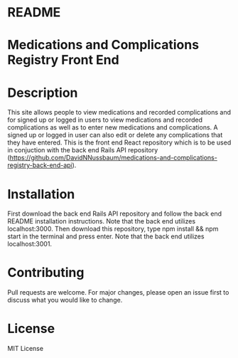  # README

# Medications and Complications Registry Front End

# Description
This site allows people to view medications and recorded complications and for signed up or logged in users to view medications and recorded complications as well as to enter new medications and complications. A signed up or logged in user can also edit or delete any complications that they have entered. This is the front end React repository which is to be used in conjuction with the back end Rails API repository (https://github.com/DavidNNussbaum/medications-and-complications-registry-back-end-api). 

# Installation
First download the back end Rails API repository and follow the back end README installation instructions. Note that the back end utilizes localhost:3000. Then download this repository, type npm install && npm start in the terminal and press enter. Note that the back end utilizes localhost:3001. 

# Contributing
Pull requests are welcome. For major changes, please open an issue first to discuss what you would like to change.

# License
MIT License

